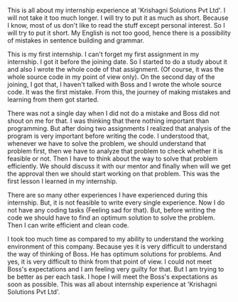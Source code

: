 
This is all about my internship experience at 'Krishagni Solutions Pvt Ltd'. I will not take it too much longer. I will try to put it as much as short. Because I know, most of us don't like to read the stuff except personal interest. So I will try to put it short. My English is not too good, hence there is a possibility of mistakes in sentence building and grammar.

This is my first internship. I can't forget my first assignment in my internship. I got it before the joining date. So I started to do a study about it and also I wrote the whole code of that assignment. (Of course, it was the whole source code in my point of view only). On the second day of the joining, I got that, I haven't talked with Boss and I wrote the whole source code. It was the first mistake. From this, the journey of making mistakes and learning from them got started. 

There was not a single day when I did not do a mistake and Boss did not shout on me for that. I was thinking that there nothing important than programming. But after doing two assignments I realized that analysis of the program is very important before writing the code. I understood that, whenever we have to solve the problem, we should understand that problem first, then we have to analyze that problem to check whether it is feasible or not. Then I have to think about the way to solve that problem efficiently. We should discuss it with our mentor and finally when will we get the approval then we should start working on that problem. This was the first lesson I learned in my internship. 

There are so many other experiences I have experienced during this internship. But, it is not feasible to write every single experience. Now I do not have any coding tasks (Feeling sad for that). But, before writing the code we should have to find an optimum solution to solve the problem. Then I can write efficient and clean code.

I took too much time as compared to my ability to understand the working environment of this company. Because yes it is very difficult to understand the way of thinking of Boss. He has optimum solutions for problems. And yes, it is very difficult to think from that point of view. I could not meet Boss's expectations and I am feeling very guilty for that. But I am trying to be better as per each task. I hope I will meet the Boss's expectations as soon as possible. This was all about internship experience at 'Krishagni Solutions Pvt Ltd'.
